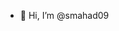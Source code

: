 - 👋 Hi, I’m @smahad09

<!---
smahad09/smahad09 is a ✨ special ✨ repository because its `README.md` (this file) appears on your GitHub profile.
You can click the Preview link to take a look at your changes.
--->
